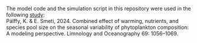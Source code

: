 The model code and the simulation script in this repository were used in the following [study](https://aslopubs.onlinelibrary.wiley.com/doi/10.1002/lno.12548):  
Pálffy, K. & E. Smeti, 2024. Combined effect of warming, nutrients, and species pool size on the seasonal variability of phytoplankton composition: A modeling perspective. Limnology and Oceanography 69: 1056–1069.
